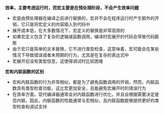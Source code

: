 **效率，主要考虑运行时，而宏主要是在预处理阶段，不会产生效率问题**

- 宏是由预处理器在编译之前进行替换的，宏并不会在程序运行时产生额外的开销，它只是将宏定义的内容插入到代码中
- 展开成本低，在大多数情况下，宏定义的替换是非常高效的
- 如果宏定义包含了复杂的逻辑或函数调用，编译时宏展开的代码会导致代码膨胀
- 由于宏只是简单的文本替换，它不进行类型检查，这意味着，宏可能会在某些情况下导致错误或者未预期的行为，尤其是在复杂的表达式中
- 宏展开后没有类型信息，这使得调试时比较困难



**宏和内联函数的区别**

- 宏和内联函数的行为非常相似，都是为了避免函数调用的开销，然而，内联函数具有类型检查功能，这比宏更加安全，且能避免宏展开时的错误行为
- 在效率方面，现代编译器通常会对内联函数进行优化，并且会根据需要决定是否内联。因此，内联函数的性能通常与宏相似，且内联函数能够提供更好的类型检查和调试支持
